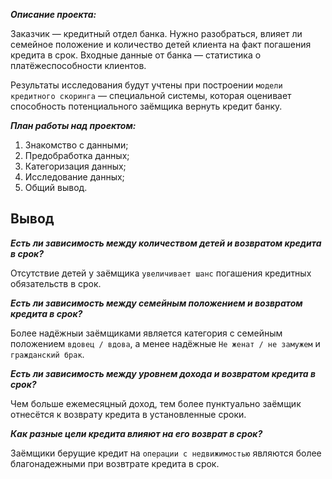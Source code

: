 ***Описание проекта:*** 

Заказчик — кредитный отдел банка. Нужно разобраться, влияет ли семейное положение и количество детей клиента на факт погашения кредита в срок. Входные данные от банка — статистика о платёжеспособности клиентов.

Результаты исследования будут учтены при построении `модели кредитного скоринга` — специальной системы, которая оценивает способность потенциального заёмщика вернуть кредит банку.

***План работы над проектом:***

1. Знакомство с данными;
2. Предобработка данных;
3. Категоризация данных;
4. Исследование данных; 
5. Общий вывод.

## Вывод
***Есть ли зависимость между количеством детей и возвратом кредита в срок?***

Отсутствие детей у заёмщика `увеличивает шанс` погашения кредитных обязательств в срок.

***Есть ли зависимость между семейным положением и возвратом кредита в срок?***

Более надёжныи заёмщиками является категория с семейным положением `вдовец / вдова`, а менее надёжные `Не женат / не замужем` и `гражданский брак`.

***Есть ли зависимость между уровнем дохода и возвратом кредита в срок?***

Чем больше ежемесяцный доход, тем более пунктуально заёмщик отнесётся к возврату кредита в установленные сроки.

***Как разные цели кредита влияют на его возврат в срок?***

Заёмщики берущие кредит на `операции с недвижимостью` являются более благонадежными при возвтрате кредита в срок. 
